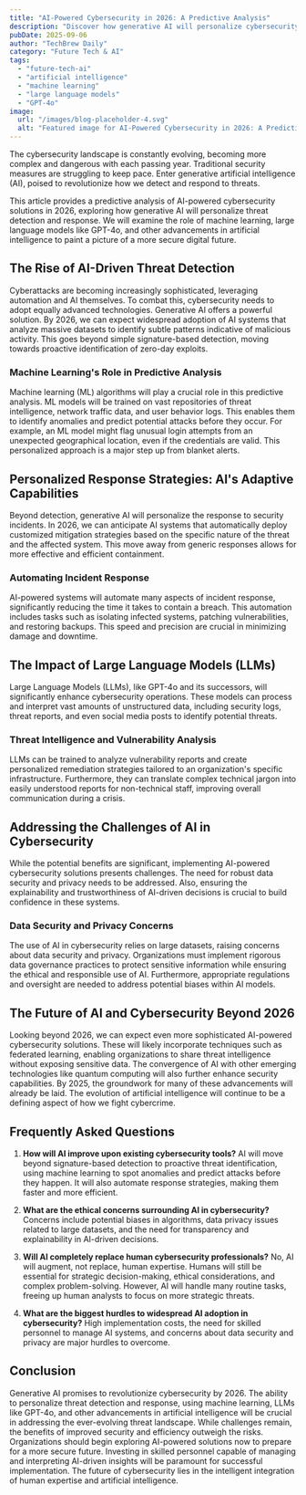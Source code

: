 ```yaml
---
title: "AI-Powered Cybersecurity in 2026: A Predictive Analysis"
description: "Discover how generative AI will personalize cybersecurity threat detection & response in 2026. Learn about AI-powered solutions leveraging machine learning & large language models to enhance your security posture. Read now!"
pubDate: 2025-09-06
author: "TechBrew Daily"
category: "Future Tech & AI"
tags:
  - "future-tech-ai"
  - "artificial intelligence"
  - "machine learning"
  - "large language models"
  - "GPT-4o"
image:
  url: "/images/blog-placeholder-4.svg"
  alt: "Featured image for AI-Powered Cybersecurity in 2026: A Predictive Analysis"
---
```


The cybersecurity landscape is constantly evolving, becoming more complex and dangerous with each passing year.  Traditional security measures are struggling to keep pace.  Enter generative artificial intelligence (AI), poised to revolutionize how we detect and respond to threats.

This article provides a predictive analysis of AI-powered cybersecurity solutions in 2026, exploring how generative AI will personalize threat detection and response.  We will examine the role of machine learning, large language models like GPT-4o, and other advancements in artificial intelligence to paint a picture of a more secure digital future.


## The Rise of AI-Driven Threat Detection

Cyberattacks are becoming increasingly sophisticated, leveraging automation and AI themselves. To combat this, cybersecurity needs to adopt equally advanced technologies.  Generative AI offers a powerful solution.  By 2026, we can expect widespread adoption of AI systems that analyze massive datasets to identify subtle patterns indicative of malicious activity.  This goes beyond simple signature-based detection, moving towards proactive identification of zero-day exploits.

###  Machine Learning's Role in Predictive Analysis

Machine learning (ML) algorithms will play a crucial role in this predictive analysis.  ML models will be trained on vast repositories of threat intelligence, network traffic data, and user behavior logs. This enables them to identify anomalies and predict potential attacks before they occur.  For example, an ML model might flag unusual login attempts from an unexpected geographical location, even if the credentials are valid. This personalized approach is a major step up from blanket alerts.


## Personalized Response Strategies: AI's Adaptive Capabilities

Beyond detection, generative AI will personalize the response to security incidents.  In 2026, we can anticipate AI systems that automatically deploy customized mitigation strategies based on the specific nature of the threat and the affected system.  This move away from generic responses allows for more effective and efficient containment.

### Automating Incident Response

AI-powered systems will automate many aspects of incident response, significantly reducing the time it takes to contain a breach.  This automation includes tasks such as isolating infected systems, patching vulnerabilities, and restoring backups.  This speed and precision are crucial in minimizing damage and downtime.


## The Impact of Large Language Models (LLMs)

Large Language Models (LLMs), like GPT-4o and its successors, will significantly enhance cybersecurity operations.  These models can process and interpret vast amounts of unstructured data, including security logs, threat reports, and even social media posts to identify potential threats.

###  Threat Intelligence and Vulnerability Analysis

LLMs can be trained to analyze vulnerability reports and create personalized remediation strategies tailored to an organization's specific infrastructure.  Furthermore, they can translate complex technical jargon into easily understood reports for non-technical staff, improving overall communication during a crisis.


##  Addressing the Challenges of AI in Cybersecurity

While the potential benefits are significant, implementing AI-powered cybersecurity solutions presents challenges.  The need for robust data security and privacy needs to be addressed.  Also, ensuring the explainability and trustworthiness of AI-driven decisions is crucial to build confidence in these systems.

### Data Security and Privacy Concerns

The use of AI in cybersecurity relies on large datasets, raising concerns about data security and privacy.  Organizations must implement rigorous data governance practices to protect sensitive information while ensuring the ethical and responsible use of AI.  Furthermore, appropriate regulations and oversight are needed to address potential biases within AI models.


## The Future of AI and Cybersecurity Beyond 2026

Looking beyond 2026, we can expect even more sophisticated AI-powered cybersecurity solutions.  These will likely incorporate techniques such as federated learning, enabling organizations to share threat intelligence without exposing sensitive data.  The convergence of AI with other emerging technologies like quantum computing will also further enhance security capabilities.  By 2025, the groundwork for many of these advancements will already be laid.  The evolution of artificial intelligence will continue to be a defining aspect of how we fight cybercrime.


## Frequently Asked Questions

1. **How will AI improve upon existing cybersecurity tools?** AI will move beyond signature-based detection to proactive threat identification, using machine learning to spot anomalies and predict attacks before they happen.  It will also automate response strategies, making them faster and more efficient.

2. **What are the ethical concerns surrounding AI in cybersecurity?**  Concerns include potential biases in algorithms, data privacy issues related to large datasets, and the need for transparency and explainability in AI-driven decisions.

3. **Will AI completely replace human cybersecurity professionals?** No, AI will augment, not replace, human expertise.  Humans will still be essential for strategic decision-making, ethical considerations, and complex problem-solving.  However, AI will handle many routine tasks, freeing up human analysts to focus on more strategic threats.

4. **What are the biggest hurdles to widespread AI adoption in cybersecurity?**  High implementation costs, the need for skilled personnel to manage AI systems, and concerns about data security and privacy are major hurdles to overcome.


## Conclusion

Generative AI promises to revolutionize cybersecurity by 2026.  The ability to personalize threat detection and response, using machine learning, LLMs like GPT-4o, and other advancements in artificial intelligence will be crucial in addressing the ever-evolving threat landscape. While challenges remain, the benefits of improved security and efficiency outweigh the risks. Organizations should begin exploring AI-powered solutions now to prepare for a more secure future.  Investing in skilled personnel capable of managing and interpreting AI-driven insights will be paramount for successful implementation.  The future of cybersecurity lies in the intelligent integration of human expertise and artificial intelligence.